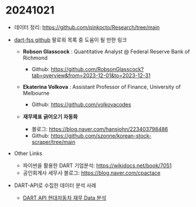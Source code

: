 # 20241021

- 데이터 정리: <https://github.com/pinkocto/Research/tree/main>





- [dart-fss github](https://github.com/josw123?tab=repositories) 팔로워 목록 중 도움이 될 만한 링크
    - **Robson Glasscock** : Quantitative Analyst @ Federal Reserve Bank of Richmond
        - Github: <https://github.com/RobsonGlasscock?tab=overview&from=2023-12-01&to=2023-12-31>
    
    - **Ekaterina Volkova** : Assistant Professor of Finance, University of Melbourne
        - Github: <https://github.com/volkovacodes>
    
    - **재무제표 긁어오기 자동화**
        - 블로그: <https://blog.naver.com/hansjohn/223403798486>
        - Github: <https://github.com/szonne/korean-stock-scraper/tree/main>
        

- Other Links
    - 파이썬을 활용한 DART 기업분석: <https://wikidocs.net/book/7051>
    - 공인회계사 세무사 블로그: <https://blog.naver.com/cpactace>
    
    
- DART-API로 수집한 데이터 분석 사례
    - [DART API 현대자동차 재무 Data 분석](https://yobro.tistory.com/13)